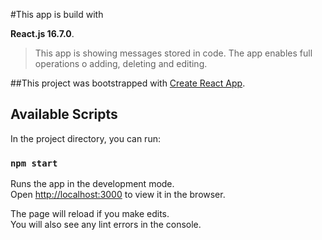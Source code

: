 ﻿#This app is build with

**React.js 16.7.0**.

> This app is showing messages stored in code. The app enables full operations o adding, deleting and editing.

##This project was bootstrapped with [Create React App](https://github.com/facebook/create-react-app).

## Available Scripts

In the project directory, you can run:

### `npm start`

Runs the app in the development mode.<br>
Open [http://localhost:3000](http://localhost:3000) to view it in the browser.

The page will reload if you make edits.<br>
You will also see any lint errors in the console.
